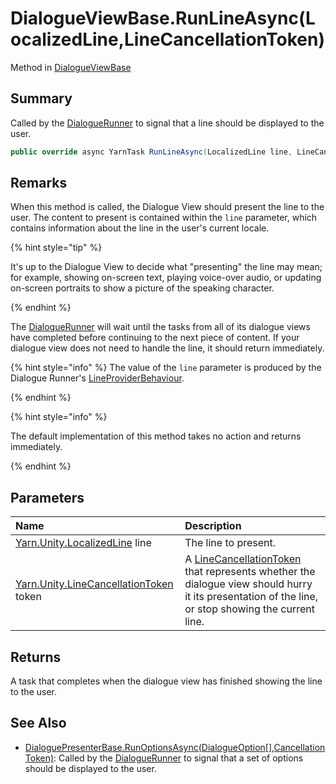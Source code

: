 # DialogueViewBase.RunLineAsync(LocalizedLine,LineCancellationToken)

Method in [DialogueViewBase](/docs/api/csharp/yarn.unity.legacy.dialogueviewbase.md)

## Summary


Called by the  <a href="yarn.unity.dialoguerunner.md">DialogueRunner</a>  to signal that a line
should be displayed to the user.


```csharp
public override async YarnTask RunLineAsync(LocalizedLine line, LineCancellationToken token)
```

## Remarks

<p>
When this method is called, the Dialogue View should present the
line to the user. The content to present is contained within the
<code>line</code> parameter, which contains information about
the line in the user's current locale.
</p> <p>
{% hint style="tip" %}

It's up to the Dialogue View to decide what "presenting" the line
may mean; for example, showing on-screen text, playing voice-over
audio, or updating on-screen portraits to show a picture of the
speaking character.

{% endhint %}
</p> <p>
The <a href="yarn.unity.dialoguerunner.md">DialogueRunner</a> will wait until the tasks from all
of its dialogue views have completed before continuing to the next
piece of content. If your dialogue view does not need to handle the
line, it should return immediately.
</p> <p>
{% hint style="info" %}
The value of the <code>line</code>
parameter is produced by the Dialogue Runner's <a href="yarn.unity.lineproviderbehaviour.md">LineProviderBehaviour</a>.

{% endhint %}
</p> <p>
{% hint style="info" %}

The default implementation of this method takes no action and
returns immediately.

{% endhint %}
</p>

## Parameters

|Name|Description|
|:---|:---|
|[Yarn.Unity.LocalizedLine](/docs/api/csharp/yarn.unity.localizedline.md) line|The line to present.|
|[Yarn.Unity.LineCancellationToken](/docs/api/csharp/yarn.unity.linecancellationtoken.md) token|A  <a href="yarn.unity.linecancellationtoken.md">LineCancellationToken</a>  that represents whether the dialogue view should hurry it its presentation of the line, or stop showing the current line.|

## Returns

A task that completes when the dialogue view has finished
showing the line to the user.

## See Also

* [DialoguePresenterBase.RunOptionsAsync\(DialogueOption\[\],CancellationToken\)](/docs/api/csharp/yarn.unity.dialoguepresenterbase.runoptionsasync.md): Called by the  <a href="yarn.unity.dialoguerunner.md">DialogueRunner</a>  to signal that a set of options should be displayed to the user.

